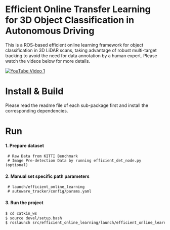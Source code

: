 # Efficient Online Transfer Learning for 3D Object Classification in Autonomous Driving #

This is a ROS-based efficient online learning framework for object classification in 3D LiDAR scans, taking advantage of robust multi-target tracking to avoid the need for data annotation by a human expert.
Please watch the videos below for more details.

[![YouTube Video 1](https://img.youtube.com/vi/wl5ehOFV5Ac/0.jpg)](https://www.youtube.com/watch?v=wl5ehOFV5Ac)

# Install & Build
Please read the readme file of each sub-package first and install the corresponding dependencies.

# Run
#### 1. Prepare dataset
     # Raw Data from KITTI Benchmark
     # Image Pre-detection Data by running efficient_det_node.py (optional)

#### 2. Manual set specific path parameters
     # launch/efficient_online_learning
     # autoware_tracker/config/params.yaml

#### 3. Run the project
```bash
$ cd catkin_ws
$ source devel/setup.bash
$ roslaunch src/efficient_online_learning/launch/efficient_online_learning.launch
```
